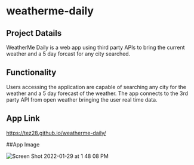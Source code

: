 # weatherme-daily

## Project Datails

WeatherMe Daily is a web app using third party APIs to bring the current weather and a 5 day forcast for any city searched.

## Functionality

Users accessing the application are capable of searching any city for the weather and a 5 day forecast of the weather. The app connects to the 3rd party API from open weather bringing the user real time data.

## App Link

https://tez28.github.io/weatherme-daily/

##App Image

![Screen Shot 2022-01-29 at 1 48 08 PM](https://user-images.githubusercontent.com/92187341/151674094-3ac55792-8757-48e7-b8cc-5d31e38fad33.png)

